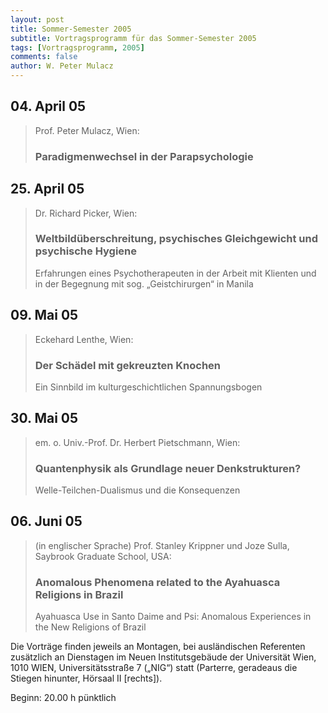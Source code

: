 ```yaml
---
layout: post
title: Sommer-Semester 2005
subtitle: Vortragsprogramm für das Sommer-Semester 2005
tags: [Vortragsprogramm, 2005]
comments: false
author: W. Peter Mulacz
---
```


## 04. April 05
> Prof. Peter Mulacz, Wien:
> ### Paradigmenwechsel in der Parapsychologie


## 25. April 05
> Dr. Richard Picker, Wien:
> ### Weltbildüberschreitung, psychisches Gleichgewicht und psychische Hygiene
> Erfahrungen eines Psychotherapeuten in der Arbeit mit Klienten und in der Begegnung mit sog. „Geistchirurgen“ in Manila


## 09. Mai 05
> Eckehard Lenthe, Wien:
> ### Der Schädel mit gekreuzten Knochen
> Ein Sinnbild im kulturgeschichtlichen Spannungsbogen


## 30. Mai 05
> em. o. Univ.-Prof. Dr. Herbert Pietschmann, Wien:
> ### Quantenphysik als Grundlage neuer Denkstrukturen?
> Welle-Teilchen-Dualismus und die Konsequenzen


## 06. Juni 05
> (in englischer Sprache)
> Prof. Stanley Krippner und Joze Sulla, Saybrook Graduate School, USA:
> ### Anomalous Phenomena related to the Ayahuasca Religions in Brazil
> Ayahuasca Use in Santo Daime and Psi: Anomalous Experiences in the New Religions of Brazil




Die Vorträge finden jeweils an Montagen, bei ausländischen Referenten zusätzlich an Dienstagen im Neuen Institutsgebäude der Universität Wien,   1010 WIEN,   Universitätsstraße 7 („NIG“) statt  (Parterre, geradeaus die Stiegen hinunter, Hörsaal II [rechts]).

Beginn:   20.00 h pünktlich

